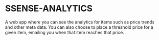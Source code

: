 # SSENSE-ANALYTICS
A web app where you can see the analytics for items such as price trends and other meta data. You can also choose to place a threshold price for a given item, emailing you when that item reaches that price.
